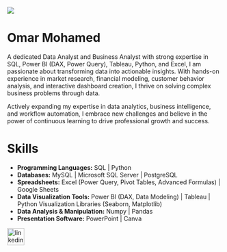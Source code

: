 ![](https://t3.ftcdn.net/jpg/07/11/26/60/360_F_711266053_vk4mgNhKyUXqFgxEuQ8xOQkKQ03fg7Vj.jpg)

# Omar Mohamed

A dedicated Data Analyst and Business Analyst with strong expertise in SQL, Power BI (DAX, Power Query), Tableau, Python, and Excel, I am passionate about transforming data into actionable insights. With hands-on experience in market research, financial modeling, customer behavior analysis, and interactive dashboard creation, I thrive on solving complex business problems through data.

Actively expanding my expertise in data analytics, business intelligence, and workflow automation, I embrace new challenges and believe in the power of continuous learning to drive professional growth and success.

# Skills
- **Programming Languages:** SQL | Python  
- **Databases:** MySQL | Microsoft SQL Server | PostgreSQL  
- **Spreadsheets:** Excel (Power Query, Pivot Tables, Advanced Formulas) | Google Sheets  
- **Data Visualization Tools:** Power BI (DAX, Data Modeling) | Tableau | Python Visualization Libraries (Seaborn, Matplotlib)  
- **Data Analysis & Manipulation:** Numpy | Pandas  
- **Presentation Software:** PowerPoint | Canva  



[<img src='https://cdn.jsdelivr.net/npm/simple-icons@3.0.1/icons/linkedin.svg' alt='linkedin' height='40'>](https://www.linkedin.com/in/omar-mohamed1111//)  

